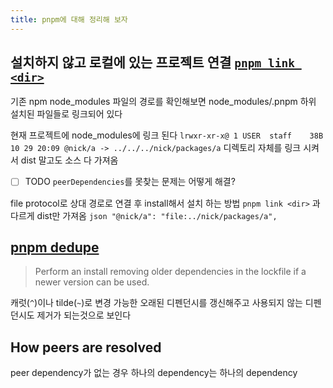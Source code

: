 ```yaml
---
title: pnpm에 대해 정리해 보자
---
```

## 설치하지 않고 로컬에 있는 프로젝트 연결 [`pnpm link <dir>`](https://pnpm.io/ko/cli/link)
기존 npm node_modules 파일의 경로를 확인해보면 node_modules/.pnpm 하위 설치된 파일들로 링크되어 있다

현재 프로젝트에 node_modules에 링크 된다
`lrwxr-xr-x@ 1 USER  staff    38B 10 29 20:09 @nick/a -> ../../../nick/packages/a`
디렉토리 자체를 링크 시켜서 dist 말고도 소스 다 가져옴
-  [ ] TODO `peerDependencies`를 못찾는 문제는 어떻게 해결?

 file protocol로 상대 경로로 연결 후  install해서 설치 하는 방법
`pnpm link <dir>` 과 다르게 dist만 가져옴
	```json
	        "@nick/a": "file:../nick/packages/a",
	```

## [pnpm dedupe](https://pnpm.io/cli/dedupe)

> Perform an install removing older dependencies in the lockfile if a newer version can be used.

캐럿(`^`)이나 tilde(`~`)로 변경 가능한 오래된 디펜던시를 갱신해주고 사용되지 않는 디펜던시도 제거가 되는것으로 보인다

## How peers are resolved
peer dependency가 없는 경우 하나의 dependency는 하나의 dependency